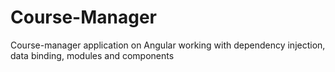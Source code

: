 # Course-Manager
Course-manager application on Angular working with dependency injection, data binding, modules and components
